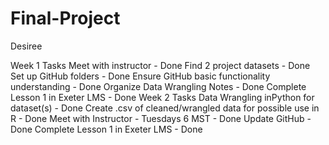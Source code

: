 # Final-Project

Desiree

Week 1 Tasks
    Meet with instructor - Done
    Find 2 project datasets - Done
    Set up GitHub folders - Done
    Ensure GitHub basic functionality understanding - Done
    Organize Data Wrangling Notes - Done
    Complete Lesson 1 in Exeter LMS - Done
Week 2 Tasks
    Data Wrangling inPython for dataset(s) - Done
    Create .csv of cleaned/wrangled data for possible use in R - Done
    Meet with Instructor - Tuesdays 6 MST - Done
    Update GitHub - Done
    Complete Lesson 1 in Exeter LMS - Done